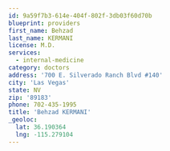 ```yaml
---
id: 9a59f7b3-614e-404f-802f-3db03f60d70b
blueprint: providers
first_name: Behzad
last_name: KERMANI
license: M.D.
services:
  - internal-medicine
category: doctors
address: '700 E. Silverado Ranch Blvd #140'
city: 'Las Vegas'
state: NV
zip: '89183'
phone: 702-435-1995
title: 'Behzad KERMANI'
_geoloc:
  lat: 36.190364
  lng: -115.279104
---
```


